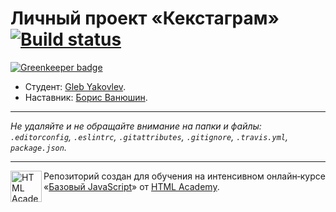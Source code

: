 # Личный проект «Кекстаграм» [![Build status][travis-image]][travis-url]

[![Greenkeeper badge](https://badges.greenkeeper.io/yakovlevgleb/251249-kekstagram.svg)](https://greenkeeper.io/)

* Студент: [Gleb Yakovlev](https://up.htmlacademy.ru/javascript/10/user/251249).
* Наставник: [Борис Ванюшин](https://htmlacademy.ru/profile/id62080).

---

_Не удаляйте и не обращайте внимание на папки и файлы:_<br>
_`.editorconfig`, `.eslintrc`, `.gitattributes`, `.gitignore`, `.travis.yml`, `package.json`._

---

<a href="https://htmlacademy.ru/intensive/javascript"><img align="left" width="50" height="50" title="HTML Academy" src="https://up.htmlacademy.ru/static/img/intensive/javascript/logo-for-github.svg"></a>

Репозиторий создан для обучения на интенсивном онлайн‑курсе «[Базовый JavaScript](https://htmlacademy.ru/intensive/javascript)» от [HTML Academy](https://htmlacademy.ru).

[travis-image]: https://travis-ci.org/htmlacademy-javascript/251249-kekstagram.svg?branch=master
[travis-url]: https://travis-ci.org/htmlacademy-javascript/251249-kekstagram
